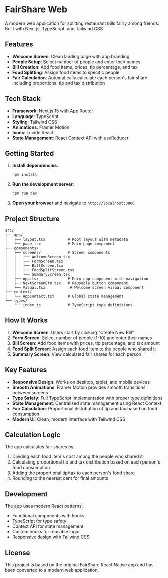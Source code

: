# FairShare Web

A modern web application for splitting restaurant bills fairly among friends. Built with Next.js, TypeScript, and Tailwind CSS.

## Features

- **Welcome Screen**: Clean landing page with app branding
- **People Setup**: Select number of people and enter their names
- **Bill Creation**: Add food items, prices, tip percentage, and tax
- **Food Splitting**: Assign food items to specific people
- **Fair Calculation**: Automatically calculate each person's fair share including proportional tip and tax distribution

## Tech Stack

- **Framework**: Next.js 15 with App Router
- **Language**: TypeScript
- **Styling**: Tailwind CSS
- **Animations**: Framer Motion
- **Icons**: Lucide React
- **State Management**: React Context API with useReducer

## Getting Started

1. **Install dependencies**:

   ```bash
   npm install
   ```

2. **Run the development server**:

   ```bash
   npm run dev
   ```

3. **Open your browser** and navigate to `http://localhost:3000`

## Project Structure

```
src/
├── app/
│   ├── layout.tsx          # Root layout with metadata
│   └── page.tsx            # Main page component
├── components/
│   ├── screens/            # Screen components
│   │   ├── WelcomeScreen.tsx
│   │   ├── FormScreen.tsx
│   │   ├── BillScreen.tsx
│   │   ├── FoodSplitScreen.tsx
│   │   └── SummaryScreen.tsx
│   ├── App.tsx             # Main app component with navigation
│   ├── NextScreenBtn.tsx   # Reusable button component
│   └── Visual.tsx           # Welcome screen visual component
├── context/
│   └── AppContext.tsx      # Global state management
└── types/
    └── index.ts            # TypeScript type definitions
```

## How It Works

1. **Welcome Screen**: Users start by clicking "Create New Bill"
2. **Form Screen**: Select number of people (1-10) and enter their names
3. **Bill Screen**: Add food items with prices, tip percentage, and tax amount
4. **Food Split Screen**: Assign each food item to the people who shared it
5. **Summary Screen**: View calculated fair shares for each person

## Key Features

- **Responsive Design**: Works on desktop, tablet, and mobile devices
- **Smooth Animations**: Framer Motion provides smooth transitions between screens
- **Type Safety**: Full TypeScript implementation with proper type definitions
- **State Management**: Centralized state management using React Context
- **Fair Calculation**: Proportional distribution of tip and tax based on food consumption
- **Modern UI**: Clean, modern interface with Tailwind CSS

## Calculation Logic

The app calculates fair shares by:

1. Dividing each food item's cost among the people who shared it
2. Calculating proportional tip and tax distribution based on each person's food consumption
3. Adding the proportional tip/tax to each person's food share
4. Rounding to the nearest cent for final amounts

## Development

The app uses modern React patterns:

- Functional components with hooks
- TypeScript for type safety
- Context API for state management
- Custom hooks for reusable logic
- Responsive design with Tailwind CSS

## License

This project is based on the original FairShare React Native app and has been converted to a modern web application.
